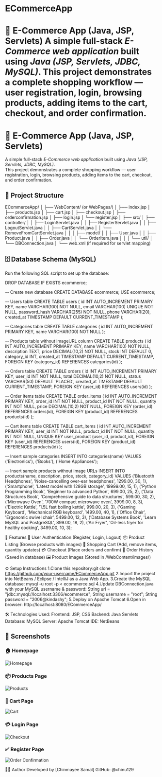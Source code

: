 # ECommerceApp
# 🛒 E-Commerce App (Java, JSP, Servlets)  A simple full-stack *E-Commerce web application* built using *Java (JSP, Servlets, JDBC, MySQL)*.   This project demonstrates a complete shopping workflow — user registration, login, browsing products, adding items to the cart, checkout, and order confirmation.

# 🛒 E-Commerce App (Java, JSP, Servlets)

A simple full-stack *E-Commerce web application* built using *Java (JSP, Servlets, JDBC, MySQL)*.  
This project demonstrates a complete shopping workflow — user registration, login, browsing products, adding items to the cart, checkout, and order confirmation.

## 📂 Project Structure

ECommerceApp/
│
├── WebContent/ (or WebPages/)
│ ├── index.jsp
│ ├── products.jsp
│ ├── cart.jsp
│ ├── checkout.jsp
│ ├── orderconfirmation.jsp
│ ├── login.jsp
│ └── register.jsp
│
├── src/
│ ├── controller/
│ │ ├── LoginServlet.java
│ │ ├── RegisterServlet.java
│ │ ├── LogoutServlet.java
│ │ ├── CartServlet.java
│ │ └── RemoveFromCartServlet.java
│ │
│ ├── model/
│ │ ├── User.java
│ │ ├── Product.java
│ │ ├── Order.java
│ │ └── OrderItem.java
│ │
│ └── util/
│ └── DBConnection.java
│
└── web.xml (if required for servlet mapping)

## 🗄 Database Schema (MySQL)
Run the following SQL script to set up the database:

DROP DATABASE IF EXISTS ecommerce;

-- Create new database
CREATE DATABASE ecommerce;
USE ecommerce;

-- Users table
CREATE TABLE users (
    id INT AUTO_INCREMENT PRIMARY KEY,
    name VARCHAR(100) NOT NULL,
    email VARCHAR(100) UNIQUE NOT NULL,
    password_hash VARCHAR(255) NOT NULL,
    phone VARCHAR(20),
    created_at TIMESTAMP DEFAULT CURRENT_TIMESTAMP
);

-- Categories table
CREATE TABLE categories (
    id INT AUTO_INCREMENT PRIMARY KEY,
    name VARCHAR(100) NOT NULL
);

-- Products table without imageURL column
CREATE TABLE products (
    id INT AUTO_INCREMENT PRIMARY KEY,
    name VARCHAR(100) NOT NULL,
    description TEXT,
    price DECIMAL(10,2) NOT NULL,
    stock INT DEFAULT 0,
    category_id INT,
    created_at TIMESTAMP DEFAULT CURRENT_TIMESTAMP,
    FOREIGN KEY (category_id) REFERENCES categories(id)
);

-- Orders table
CREATE TABLE orders (
    id INT AUTO_INCREMENT PRIMARY KEY,
    user_id INT NOT NULL,
    total DECIMAL(10,2) NOT NULL,
    status VARCHAR(50) DEFAULT 'PLACED',
    created_at TIMESTAMP DEFAULT CURRENT_TIMESTAMP,
    FOREIGN KEY (user_id) REFERENCES users(id)
);

-- Order items table
CREATE TABLE order_items (
    id INT AUTO_INCREMENT PRIMARY KEY,
    order_id INT NOT NULL,
    product_id INT NOT NULL,
    quantity INT NOT NULL,
    price DECIMAL(10,2) NOT NULL,
    FOREIGN KEY (order_id) REFERENCES orders(id),
    FOREIGN KEY (product_id) REFERENCES products(id)
);

-- Cart items table
CREATE TABLE cart_items (
    id INT AUTO_INCREMENT PRIMARY KEY,
    user_id INT NOT NULL,
    product_id INT NOT NULL,
    quantity INT NOT NULL,
    UNIQUE KEY user_product (user_id, product_id),
    FOREIGN KEY (user_id) REFERENCES users(id),
    FOREIGN KEY (product_id) REFERENCES products(id)
);

-- Insert sample categories
INSERT INTO categories(name) VALUES 
('Electronics'), 
('Books'), 
('Home Appliances');

-- Insert sample products without image URLs
INSERT INTO products(name, description, price, stock, category_id) VALUES
('Bluetooth Headphones', 'Noise-cancelling over-ear headphones', 1299.00, 30, 1),
('Smartphone', 'Latest model with 128GB storage', 19999.00, 15, 1),
('Python Programming Book', 'Beginner to advanced Python', 699.00, 25, 2),
('Data Structures Book', 'Comprehensive guide to data structures', 599.00, 30, 2),
('Microwave Oven', '700W compact microwave oven', 3999.00, 8, 3),
('Electric Kettle', '1.5L fast boiling kettle', 999.00, 20, 3),
('Gaming Keyboard', 'Mechanical RGB keyboard', 1499.00, 40, 1),
('Office Chair', 'Ergonomic swivel chair', 5499.00, 12, 3),
('Database Systems Book', 'Learn MySQL and PostgreSQL', 899.00, 18, 2),
('Air Fryer', 'Oil-less fryer for healthy cooking', 3499.00, 10, 3);

🚀 Features
  👤 User Authentication (Register, Login, Logout)
  📦 Product Listing (Browse products with images)
  🛒 Shopping Cart (Add, remove items, quantity updates)
  💳 Checkout (Place orders and confirm)
  📜 Order History (Saved in database)
  🖼 Product Images (Stored in /WebContent/images/)

⚙ Setup Instructions
1.Clone this repository:git clone https://github.com/your-username/ECommerceApp.git
2.Import the project into NetBeans / Eclipse / IntelliJ as a Java Web App.
3.Create the MySQL database: mysql -u root -p < ecommerce.sql
4.Update DBConnection.java with your MySQL username & password:
    String url = "jdbc:mysql://localhost:3306/ecommerce";
    String username = "root";
    String password = "2006@kindashy";
5.Deploy on Apache Tomcat
6.Open in browser: http://localhost:8080/ECommerceApp/


🛠 Technologies Used:
         Frontend: JSP, CSS
         Backend: Java Servlets
         Database: MySQL
         Server: Apache Tomcat
         IDE: NetBeans

## 📸 Screenshots

### 🏠 Homepage
![Homepage](screenshots/home.png)

### 📦 Products Page
![Products](screenshots/products.png)

### 🛒 Cart Page
![Cart](screenshots/cart.png)

### 💳 Login Page
![Checkout](screenshots/login.png)

### ✅ Register Page 
![Order Confirmation](screenshots/register.png)

👨‍💻 Author
   Developed by [Chinmayee Samal]
   GitHub: @chinu129
